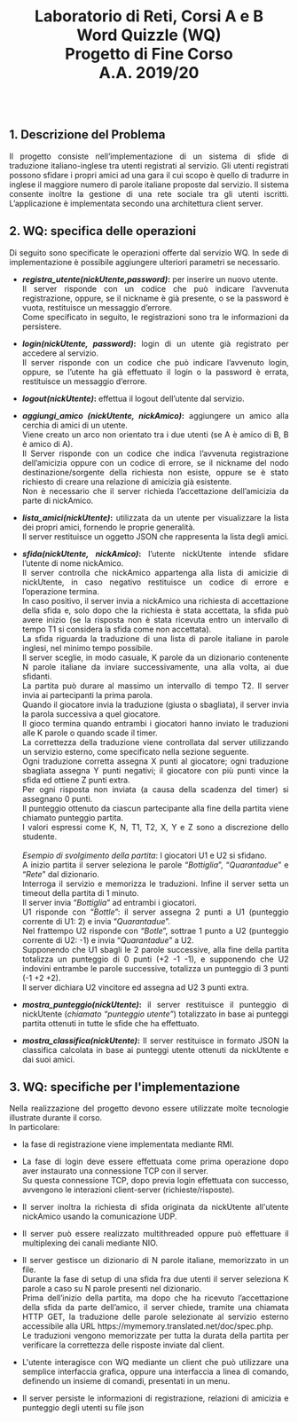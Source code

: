<h1 align="center">
  Laboratorio di Reti, Corsi A e B </br>
  Word Quizzle (WQ) </br>
  Progetto di Fine Corso </br>
  A.A. 2019/20
</h1></br></br>


<h2>1. Descrizione del Problema</h2>
<p align="justify">
  Il progetto consiste nell’implementazione di un sistema di sfide di traduzione  italiano-inglese tra utenti registrati al servizio.
  Gli utenti registrati possono sfidare i propri   amici ad una gara il cui
  scopo è quello di tradurre in inglese il maggiore numero di parole italiane   proposte dal servizio.
  Il sistema consente inoltre la gestione di una rete sociale tra gli utenti  iscritti.
  L’applicazione è implementata secondo una architettura client server.
</p>

<h2>2. WQ: specifica delle operazioni</h2>
<p align="justify">
  Di seguito sono specificate le operazioni offerte dal servizio WQ.
  In sede di implementazione è possibile aggiungere ulteriori parametri se necessario.
</p>

  <ul>
    <li>
      <p align="justify">
        <b><i>registra_utente(nickUtente,password)</i>:</b> per inserire un nuovo utente.<br> 
        Il server risponde con un codice che può indicare l’avvenuta registrazione, oppure, se il nickname è già presente, 
        o se la password è vuota, restituisce un messaggio d’errore.<br> 
        Come specificato in seguito, le registrazioni sono tra le informazioni da persistere.
      </p>
    </li>
    <li>
      <p align="justify">
        <b><i>login(nickUtente, password)</i>:</b> login di un utente già registrato per accedere al  servizio.<br>
        Il server risponde con un codice che può indicare l’avvenuto login, oppure, se l’utente ha  già effettuato il login o la password è errata, restituisce un messaggio d’errore.
      </p>
    </li>
    <li>
      <p align="justify">
        <b><i>logout(nickUtente)</i>:</b> effettua il logout dell’utente dal servizio.
      </p>
    </li>
    <li>
      <p align="justify">
        <b><i>aggiungi_amico (nickUtente, nickAmico)</i>:</b> aggiungere  un amico alla cerchia di amici di un utente.<br>
        Viene creato un arco non orientato tra i due utenti  (se A è amico di B, B è amico di A).<br>
        Il Server risponde con un codice che indica l’avvenuta   registrazione dell’amicizia oppure con un codice di errore, 
        se il nickname del nodo destinazione/sorgente della richiesta non esiste, oppure se è stato richiesto di creare una relazione di  amicizia già esistente.<br> 
        Non è necessario che il server richieda l’accettazione dell’amicizia da  parte di nickAmico.
      </p>
    </li>
     <li>
      <p align="justify">
        <b><i>lista_amici(nickUtente)</i>:</b> utilizzata da un utente per visualizzare la lista dei  propri amici, 
        fornendo le proprie generalità.<br>
        Il server restituisce un oggetto JSON che rappresenta la   lista degli amici.
      </p>
    </li>
    <li>
      <p align="justify">
        <b><i>sfida(nickUtente, nickAmico)</i>:</b> l’utente nickUtente intende sfidare l’utente di nome  nickAmico.<br>
        Il server controlla che nickAmico appartenga alla lista di amicizie di nickUtente, in  caso negativo restituisce un codice di errore e l’operazione termina.<br>
        In caso positivo, il  server invia a nickAmico una richiesta di accettazione della sfida e, 
        solo dopo che la richiesta è stata accettata, la sfida può avere inizio 
        (se la risposta non è stata ricevuta entro un  intervallo di tempo T1 si considera la sfida come non accettata).<br> 
        La sfida riguarda la  traduzione di una lista di parole italiane in parole inglesi, nel minimo tempo possibile.<br>
        Il server sceglie, in modo casuale, K parole da un dizionario contenente N parole italiane da inviare successivamente, una alla volta, ai due sfidanti.<br>
        La partita può durare al  massimo un intervallo di tempo T2. Il server invia ai partecipanti la prima parola.<br>
        Quando il  giocatore invia la traduzione (giusta o sbagliata), il server invia la parola successiva a quel  giocatore.<br>
        Il gioco termina quando entrambi i giocatori hanno inviato le traduzioni alle K parole o quando scade il timer.<br>
        La correttezza della traduzione viene controllata dal server utilizzando un servizio esterno, come specificato nella sezione seguente.<br>
        Ogni traduzione corretta assegna X punti al giocatore;
        ogni traduzione sbagliata assegna Y punti negativi;
        il giocatore con più punti  vince la sfida ed ottiene Z punti extra.<br> Per ogni risposta non inviata (a causa della scadenza del  timer) si assegnano 0 punti.<br>
        Il punteggio ottenuto da ciascun partecipante alla fine della  partita viene chiamato punteggio partita.<br>
        I valori espressi come K, N, T1, T2, X, Y e Z sono a discrezione dello studente.<br><br>
        <i>Esempio di svolgimento della partita</i>: I giocatori U1 e U2 si sfidano.<br>
        A inizio partita il server seleziona le parole  “<i>Bottiglia</i>”, “<i>Quarantadue</i>” e “<i>Rete</i>” dal dizionario.<br>
        Interroga il servizio e memorizza le   traduzioni. Infine il server setta un timeout della partita di 1 minuto.<br>
        Il server invia “<i>Bottiglia</i>” ad entrambi i giocatori.<br>
        U1 risponde con “<i>Bottle</i>”: il   server assegna 2 punti a U1 (punteggio corrente di U1: 2) e invia “<i>Quarantadue</i>”.<br>
        Nel frattempo U2  risponde con “<i>Botle</i>”, sottrae 1 punto a U2 (punteggio corrente di U2: -1) e invia “<i>Quarantadue</i>” a U2.<br>
        Supponendo che U1 sbagli le 2 parole successive, alla fine della partita totalizza  un punteggio di 0 punti (+2 -1 -1),
        e supponendo che U2 indovini entrambe le parole successive,  totalizza un punteggio di 3 punti (-1 +2 +2).<br>
        Il server dichiara U2 vincitore ed assegna ad U2 3 punti extra.
      </p>
    </li>
    <li>
      <p align="justify">
        <b><i>mostra_punteggio(nickUtente)</i>:</b> il server restituisce il punteggio di nickUtente (<i>chiamato “punteggio utente”</i>)
        totalizzato in base ai punteggi partita ottenuti in tutte le  sfide che ha effettuato.
      </p>
    </li>
    <li>
      <p align="justify">
        <b><i>mostra_classifica(nickUtente)</i>:</b> Il server restituisce in formato JSON la classifica calcolata in base ai punteggi utente ottenuti da nickUtente e dai suoi amici.
      </p>
    </li>
  </ul>

  <h2>3. WQ: specifiche per l'implementazione</h2>
    <p align="justify">
      Nella realizzazione del progetto devono essere utilizzate molte tecnologie illustrate durante il corso.<br>
      In particolare:
    </p>
      <ul>
        <li>
          <p align="justify">
            la fase di registrazione viene implementata mediante RMI.
          </p>
        </li>
        <li>
          <p align="justify">
            La fase di login deve essere effettuata come prima operazione dopo aver instaurato una connessione TCP con il server.<br>
            Su questa connessione TCP, dopo previa login effettuata con successo, avvengono le interazioni client-server (richieste/risposte).
          </p>
        </li>
        <li>
          <p align="justify">
            Il server inoltra la richiesta di sfida originata da nickUtente all'utente nickAmico usando la comunicazione UDP.
          </p>
        </li>
        <li>
          <p align="justify">
            Il server può essere realizzato multithreaded oppure può effettuare il multiplexing dei canali mediante NIO.
          </p>
        </li>
        <li>
          <p align="justify">
            Il server gestisce un dizionario di N parole italiane, memorizzato in un file.<br>
            Durante la fase di setup di una sfida fra due utenti il server seleziona K parole a caso su N parole presenti nel dizionario.<br>
            Prima dell’inizio della partita, ma dopo che ha ricevuto l’accettazione della sfida da parte dell’amico, il server chiede, tramite una chiamata HTTP GET,
            la traduzione delle parole selezionate al servizio esterno accessibile alla URL https://mymemory.translated.net/doc/spec.php.<br>
            Le traduzioni vengono memorizzate per tutta la durata della partita per verificare la correttezza delle risposte inviate dal client.
          </p>
        </li>
        <li>
          <p align="justify">
            L'utente interagisce con WQ mediante un client che può utilizzare una semplice interfaccia grafica, oppure una interfaccia a linea di comando, definendo un insieme di comandi, presentati in un menu.
          </p>
        </li>
        <li>
          <p align="justify">
            Il server persiste le informazioni di registrazione, relazioni di amicizia e punteggio degli utenti su file json
          </p>
        </li>
      </ul>
    






 

  